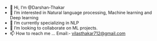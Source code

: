 - 👋 Hi, I’m @Darshan-Thakar
- 👀 I’m interested in Natural language processing, Machine learning and Deep learning
- 🌱 I’m currently specializing in NLP
- 💞️ I’m looking to collaborate on ML projects.
- 📫 How to reach me ... Email:- vilasthakar712@gmail.com


<!---
Darshan-Thakar/Darshan-Thakar is a ✨ special ✨ repository because its `README.md` (this file) appears on your GitHub profile.
You can click the Preview link to take a look at your changes.
--->
